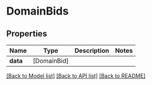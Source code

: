 # DomainBids

## Properties
Name | Type | Description | Notes
------------ | ------------- | ------------- | -------------
**data** | [DomainBid] |  | 

[[Back to Model list]](../README.md#documentation-for-models) [[Back to API list]](../README.md#documentation-for-api-endpoints) [[Back to README]](../README.md)


